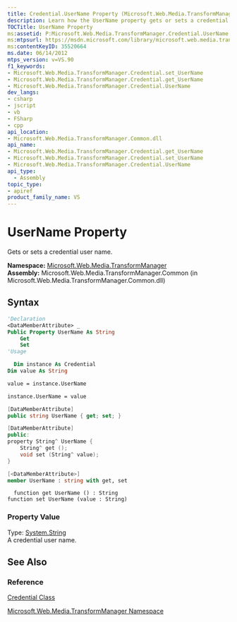 ```yaml
---
title: Credential.UserName Property (Microsoft.Web.Media.TransformManager)
description: Learn how the UserName property gets or sets a credential user name, as well as detils about its syntax and property value.
TOCTitle: UserName Property
ms:assetid: P:Microsoft.Web.Media.TransformManager.Credential.UserName
ms:mtpsurl: https://msdn.microsoft.com/library/microsoft.web.media.transformmanager.credential.username(v=VS.90)
ms:contentKeyID: 35520664
ms.date: 06/14/2012
mtps_version: v=VS.90
f1_keywords:
- Microsoft.Web.Media.TransformManager.Credential.set_UserName
- Microsoft.Web.Media.TransformManager.Credential.get_UserName
- Microsoft.Web.Media.TransformManager.Credential.UserName
dev_langs:
- csharp
- jscript
- vb
- FSharp
- cpp
api_location:
- Microsoft.Web.Media.TransformManager.Common.dll
api_name:
- Microsoft.Web.Media.TransformManager.Credential.get_UserName
- Microsoft.Web.Media.TransformManager.Credential.set_UserName
- Microsoft.Web.Media.TransformManager.Credential.UserName
api_type:
  - Assembly
topic_type:
- apiref
product_family_name: VS
---
```


# UserName Property

Gets or sets a credential user name.

**Namespace:**  [Microsoft.Web.Media.TransformManager](microsoft-web-media-transformmanager-namespace.md)  
**Assembly:**  Microsoft.Web.Media.TransformManager.Common (in Microsoft.Web.Media.TransformManager.Common.dll)

## Syntax

```vb
'Declaration
<DataMemberAttribute> _
Public Property UserName As String
    Get
    Set
'Usage

  Dim instance As Credential
Dim value As String

value = instance.UserName

instance.UserName = value
```

```csharp
[DataMemberAttribute]
public string UserName { get; set; }
```

```cpp
[DataMemberAttribute]
public:
property String^ UserName {
    String^ get ();
    void set (String^ value);
}
```

``` fsharp
[<DataMemberAttribute>]
member UserName : string with get, set
```

```jscript
  function get UserName () : String
function set UserName (value : String)
```

### Property Value

Type: [System.String](https://msdn.microsoft.com/library/s1wwdcbf)  
A credential user name.  

## See Also

### Reference

[Credential Class](credential-class-microsoft-web-media-transformmanager.md)

[Microsoft.Web.Media.TransformManager Namespace](microsoft-web-media-transformmanager-namespace.md)
